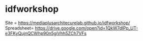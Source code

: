 ﻿# idfworkshop
Site = https://mediaplusarchitecurelab.github.io/idfworkshop/</br>
Spreadsheet= https://drive.google.com/open?id=1QkW7dIPp_UT-e3FKyQujnQCWhp90n5giVhh5ZCh7VFs

